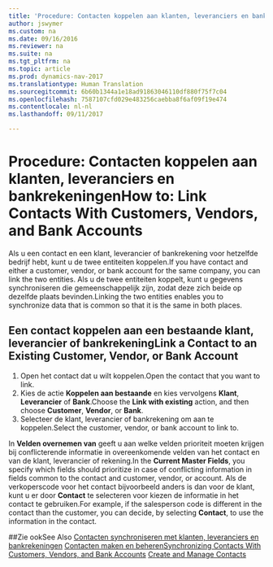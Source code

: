 ```yaml
---
title: 'Procedure: Contacten koppelen aan klanten, leveranciers en bankrekeningen'
author: jswymer
ms.custom: na
ms.date: 09/16/2016
ms.reviewer: na
ms.suite: na
ms.tgt_pltfrm: na
ms.topic: article
ms.prod: dynamics-nav-2017
ms.translationtype: Human Translation
ms.sourcegitcommit: 6b60b1344a1e18ad91863046110df880f75f7c04
ms.openlocfilehash: 7587107cfd029e483256caebba8f6af09f19e474
ms.contentlocale: nl-nl
ms.lasthandoff: 09/11/2017

---
```

# <a name="how-to-link-contacts-with-customers-vendors-and-bank-accounts"></a><span data-ttu-id="fa593-102">Procedure: Contacten koppelen aan klanten, leveranciers en bankrekeningen</span><span class="sxs-lookup"><span data-stu-id="fa593-102">How to: Link Contacts With Customers, Vendors, and Bank Accounts</span></span>
<span data-ttu-id="fa593-103">Als u een contact en een klant, leverancier of bankrekening voor hetzelfde bedrijf hebt, kunt u de twee entiteiten koppelen.</span><span class="sxs-lookup"><span data-stu-id="fa593-103">If you have contact and either a customer, vendor, or bank account for the same company, you can link the two entities.</span></span> <span data-ttu-id="fa593-104">Als u de twee entiteiten koppelt, kunt u gegevens synchroniseren die gemeenschappelijk zijn, zodat deze zich beide op dezelfde plaats bevinden.</span><span class="sxs-lookup"><span data-stu-id="fa593-104">Linking the two entities enables you to synchronize data that is common so that it is the same in both places.</span></span>

## <a name="link-a-contact-to-an-existing-customer-vendor-or-bank-account"></a><span data-ttu-id="fa593-105">Een contact koppelen aan een bestaande klant, leverancier of bankrekening</span><span class="sxs-lookup"><span data-stu-id="fa593-105">Link a Contact to an Existing Customer, Vendor, or Bank Account</span></span>
1. <span data-ttu-id="fa593-106">Open het contact dat u wilt koppelen.</span><span class="sxs-lookup"><span data-stu-id="fa593-106">Open the contact that you want to link.</span></span>
2. <span data-ttu-id="fa593-107">Kies de actie **Koppelen aan bestaande** en kies vervolgens **Klant**, **Leverancier** of **Bank**.</span><span class="sxs-lookup"><span data-stu-id="fa593-107">Choose the **Link with existing** action, and then choose **Customer**, **Vendor**, or **Bank**.</span></span>
3. <span data-ttu-id="fa593-108">Selecteer de klant, leverancier of bankrekening om aan te koppelen.</span><span class="sxs-lookup"><span data-stu-id="fa593-108">Select the customer, vendor, or bank account to link to.</span></span>

 <span data-ttu-id="fa593-109">In **Velden overnemen van** geeft u aan welke velden prioriteit moeten krijgen bij conflicterende informatie in overeenkomende velden van het contact en van de klant, leverancier of rekening.</span><span class="sxs-lookup"><span data-stu-id="fa593-109">In the **Current Master Fields**, you specify which fields should prioritize in case of conflicting information in fields common to the contact and customer, vendor, or account.</span></span> <span data-ttu-id="fa593-110">Als de verkoperscode voor het contact bijvoorbeeld anders is dan voor de klant, kunt u er door **Contact** te selecteren voor kiezen de informatie in het contact te gebruiken.</span><span class="sxs-lookup"><span data-stu-id="fa593-110">For example, if the salesperson code is different in the contact than the customer, you can decide, by selecting **Contact**, to use the information in the contact.</span></span>


##<a name="see-also"></a><span data-ttu-id="fa593-111">Zie ook</span><span class="sxs-lookup"><span data-stu-id="fa593-111">See Also</span></span>
<span data-ttu-id="fa593-112">[Contacten synchroniseren met klanten, leveranciers en bankrekeningen](marketing-synchronize-contacts-customers-vendors-bank-accounts.md)
[Contacten maken en beheren](marketing-contacts.md)</span><span class="sxs-lookup"><span data-stu-id="fa593-112">[Synchronizing Contacts With Customers, Vendors, and Bank Accounts](marketing-synchronize-contacts-customers-vendors-bank-accounts.md)
[Create and Manage Contacts](marketing-contacts.md)</span></span>  

